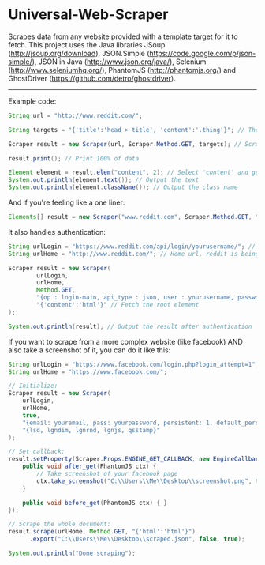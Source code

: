# Universal-Web-Scraper
Scrapes data from any website provided with a template target for it to fetch.
This project uses the Java libraries JSoup (http://jsoup.org/download),  JSON.Simple (https://code.google.com/p/json-simple/), JSON in Java (http://www.json.org/java/), Selenium (http://www.seleniumhq.org/), PhantomJS (http://phantomjs.org/) and GhostDriver (https://github.com/detro/ghostdriver).


----------

Example code:
``` Java
String url = "http://www.reddit.com/";

String targets = "{'title':'head > title', 'content':'.thing'}"; // These css selectors point to which elements to scrape

Scraper result = new Scraper(url, Scraper.Method.GET, targets); // Scrape the data

result.print(); // Print 100% of data

Element element = result.elem("content", 2); // Select 'content' and get 3rd element
System.out.println(element.text()); // Output the text
System.out.println(element.className()); // Output the class name
```

And if you're feeling like a one liner:
``` Java
Elements[] result = new Scraper("www.reddit.com", Scraper.Method.GET, "{'title':'head > title', 'content':'.thing'}").allElems();
```

It also handles authentication:
``` Java
String urlLogin = "https://www.reddit.com/api/login/yourusername/"; // This url is the actual login page which authenticates and returns the session cookies
String urlHome = "http://www.reddit.com/"; // Home url, reddit is being used as an example

Scraper result = new Scraper(
		urlLogin, 
		urlHome,
		Method.GET,
		"{op : login-main, api_type : json, user : yourusername, passwd : yourpassword}", // These are the headers required for the login process
		"{'content':'html'}" // Fetch the root element
);

System.out.println(result); // Output the result after authentication
```

If you want to scrape from a more complex website (like facebook) AND also take a screenshot of it, you can do it like this:

``` Java
String urlLogin = "https://www.facebook.com/login.php?login_attempt=1";
String urlHome = "https://www.facebook.com/";

// Initialize:
Scraper result = new Scraper(
	urlLogin, 
	urlHome,
	true,
	"{email: youremail, pass: yourpassword, persistent: 1, default_persistent: 1, timezone: -60, locale: pt_PT}",
	"{lsd, lgndim, lgnrnd, lgnjs, qsstamp}"
);

// Set callback:
result.setProperty(Scraper.Props.ENGINE_GET_CALLBACK, new EngineCallback() {
	public void after_get(PhantomJS ctx) {
		// Take screenshot of your facebook page
		ctx.take_screenshot("C:\\Users\\Me\\Desktop\\screenshot.png", true);
	}

	public void before_get(PhantomJS ctx) { }
});

// Scrape the whole document:
result.scrape(urlHome, Method.GET, "{'html':'html'}") 
      .export("C:\\Users\\Me\\Desktop\\scraped.json", false, true);

System.out.println("Done scraping");
```
